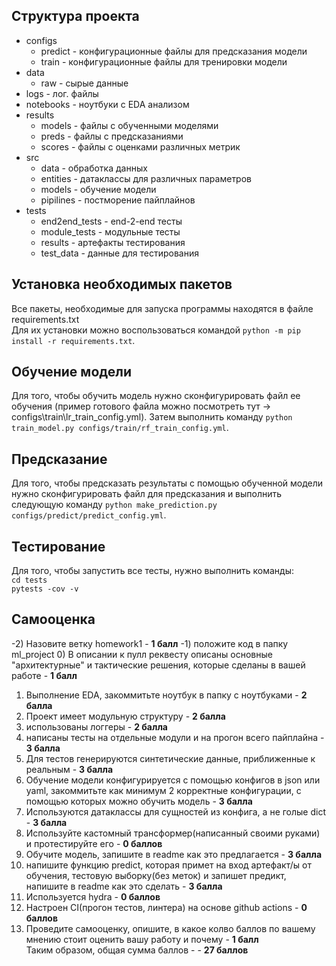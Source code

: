 ## Структура проекта 
+ configs 
  - predict - конфигурационные файлы для предсказания модели 
  - train - конфигурационные файлы для тренировки модели
+ data 
  - raw - сырые данные 
+ logs - лог. файлы
+ notebooks - ноутбуки с EDA анализом
+ results
  - models - файлы с обученными моделями 
  - preds - файлы с предсказаниями
  - scores - файлы с оценками различных метрик 
+ src
  - data - обработка данных
  - entities - датаклассы для различных параметров 
  - models - обучение модели
  - pipilines - постморение пайплайнов
+ tests
   - end2end_tests - end-2-end тесты
   - module_tests - модульные тесты
   - results - артефакты тестирования 
   - test_data - данные для тестирования
## Установка необходимых пакетов 
Все пакеты, необходимые для запуска программы находятся в файле requirements.txt  
Для их установки можно воспользоваться командой `python -m pip install -r requirements.txt`.
## Обучение модели
Для того, чтобы обучить модель нужно сконфигурировать файл ее обучения (пример готового файла можно посмотреть тут -> configs\train\lr_train_config.yml).
Затем выполнить команду `python train_model.py configs/train/rf_train_config.yml`.
## Предсказание 
Для того, чтобы предсказать результаты с помощью обученной модели нужно сконфигурировать файл для предсказания и выполнить следующую команду 
`python make_prediction.py configs/predict/predict_config.yml`.
## Тестирование 
Для того, чтобы запустить все тесты, нужно выполнить команды:  
`cd tests`  
`pytests -cov -v`  
## Самооценка 
-2) Назовите ветку homework1 - **1 балл**
-1) положите код в папку ml_project
0) В описании к пулл реквесту описаны основные "архитектурные" и тактические решения, которые сделаны в вашей работе - **1 балл**
1) Выполнение EDA, закоммитьте ноутбук в папку с ноутбуками - **2 балла**
2) Проект имеет модульную структуру - **2 балла**
3) использованы логгеры - **2 балла**
4) написаны тесты на отдельные модули и на прогон всего пайплайна - **3 балла**
5) Для тестов генерируются синтетические данные, приближенные к реальным - **3 балла**
6) Обучение модели конфигурируется с помощью конфигов в json или yaml, закоммитьте как минимум 2 корректные конфигурации, с помощью которых можно обучить модель - **3 балла**
7) Используются датаклассы для сущностей из конфига, а не голые dict - **3 балла**
8) Используйте кастомный трансформер(написанный своими руками) и протестируйте его - **0 баллов**
9) Обучите модель, запишите в readme как это предлагается - **3 балла**
10) напишите функцию predict, которая примет на вход артефакт/ы от обучения, тестовую выборку(без меток) и запишет предикт, напишите в readme как это сделать - **3 балла**
11) Используется hydra - **0 баллов**
12) Настроен CI(прогон тестов, линтера) на основе github actions  - **0 баллов**
13) Проведите самооценку, опишите, в какое колво баллов по вашему мнению стоит оценить вашу работу и почему - **1 балл**   
Таким образом, общая сумма баллов - - **27 баллов**
